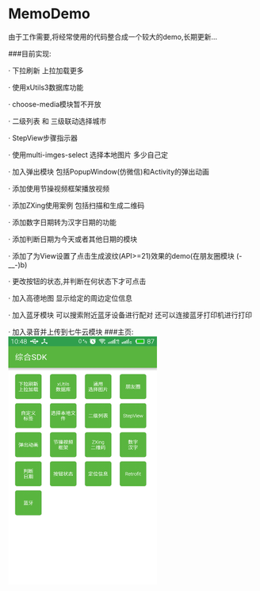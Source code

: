 # MemoDemo
由于工作需要,将经常使用的代码整合成一个较大的demo,长期更新...

###目前实现:

· 下拉刷新 上拉加载更多

· 使用xUtils3数据库功能

· choose-media模块暂不开放

· 二级列表 和 三级联动选择城市

· StepView步骤指示器

· 使用multi-imges-select 选择本地图片  多少自己定

· 加入弹出模块 包括PopupWindow(仿微信)和Activity的弹出动画

· 添加使用节操视频框架播放视频

· 添加ZXing使用案例 包括扫描和生成二维码

· 添加数字日期转为汉字日期的功能

· 添加判断日期为今天或者其他日期的模块

· 添加了为View设置了点击生成波纹(API>=21)效果的demo(在朋友圈模块 (-__-)b)

· 更改按钮的状态,并判断在何状态下才可点击

· 加入高德地图 显示给定的周边定位信息

· 加入蓝牙模块 可以搜索附近蓝牙设备进行配对   还可以连接蓝牙打印机进行打印

· 加入录音并上传到七牛云模块
###主页: 
<img width="300" height="500" src="images/device-2016-08-20-104842.png"></img>
